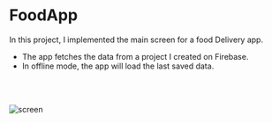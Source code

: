 # FoodApp
In this project, I implemented the main screen for a food Delivery app.

<ul>
<li>The app fetches the data from a project I created on Firebase.</li>
<li>In offline mode, the app will load the last saved data.</li>
</ul><br/><br/>

![screen](https://user-images.githubusercontent.com/32040158/196042318-9226340d-4270-4a12-9906-b7a945c83326.jpg)
